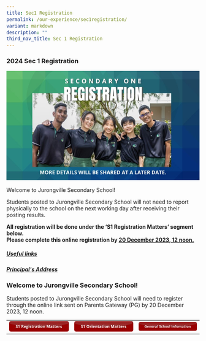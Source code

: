 ```yaml
---
title: Sec1 Registration
permalink: /our-experience/sec1registration/
variant: markdown
description: ""
third_nav_title: Sec 1 Registration
---
```

### 2024 Sec 1 Registration
![](/images/2024_Sec1_Registration.jpg)

Welcome to Jurongville Secondary School!

Students posted to Jurongville Secondary School will not need to report physically to the school on the next working day after receiving their posting results. 

**All registration will be done under the ‘S1 Registration Matters’ segment below. 
<br>Please complete this online registration by <u>20 December 2023, 12 noon.</u>**

<h5><a href="/our-experience/sec1registration/usefullink/">Useful links</a></h5>

<h5><a href="/our-experience/sec1registration/principaladdress/">Principal's Address</a></h5>

### Welcome to Jurongville Secondary School!
Students posted to Jurongville Secondary School will need to register through the online link sent on Parents Gateway (PG) by 20 December 2023, 12 noon. 

<table width="100%">
	<tbody><tr>
		<td><a href="/our-experience/sec1registration/s1rmatters/"><img src="/images/S1RMatters.jpg"></a></td>
		<td><a href="/our-experience/sec1registration/s1omatters/"><img src="/images/S1OMatters.jpg"></a></td>
		<td><a href="/our-experience/sec1registration/gsinformation/"><img src="/images/GSInformation.jpg"></a></td>
	</tr>
	</tbody></table>